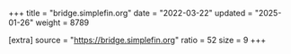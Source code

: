 +++
title = "bridge.simplefin.org"
date = "2022-03-22"
updated = "2025-01-26"
weight = 8789

[extra]
source = "https://bridge.simplefin.org"
ratio = 52
size = 9
+++
